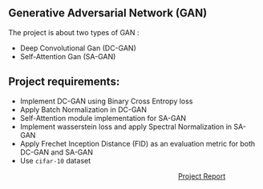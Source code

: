 ## Generative Adversarial Network (GAN) 

The project is about two types of GAN : 
- Deep Convolutional Gan (DC-GAN)
- Self-Attention Gan (SA-GAN)

## Project requirements:
- Implement DC-GAN using Binary Cross Entropy loss
- Apply Batch Normalization in DC-GAN
- Self-Attention module implementation for SA-GAN
- Implement wasserstein loss and apply Spectral Normalization in SA-GAN
- Apply Frechet Inception Distance (FID) as an evaluation metric for both DC-GAN and SA-GAN
- Use `cifar-10` dataset


&nbsp;&nbsp;&nbsp;&nbsp;&nbsp;&nbsp;&nbsp;&nbsp;&nbsp;&nbsp;&nbsp;&nbsp;&nbsp;&nbsp;&nbsp;&nbsp;&nbsp;&nbsp;&nbsp;&nbsp;&nbsp;&nbsp;&nbsp;&nbsp;&nbsp;&nbsp;&nbsp;&nbsp;&nbsp;&nbsp;&nbsp;&nbsp;&nbsp;&nbsp;&nbsp;&nbsp;&nbsp;&nbsp;&nbsp;&nbsp;&nbsp;&nbsp;&nbsp;&nbsp;&nbsp;&nbsp;&nbsp;&nbsp;&nbsp;&nbsp;&nbsp;&nbsp;&nbsp;&nbsp;&nbsp;&nbsp;&nbsp;&nbsp;&nbsp;&nbsp;&nbsp;&nbsp;&nbsp;&nbsp;&nbsp;&nbsp;&nbsp;&nbsp;&nbsp;&nbsp;&nbsp;&nbsp;&nbsp;&nbsp;&nbsp;&nbsp;&nbsp;&nbsp;&nbsp;&nbsp;&nbsp;&nbsp;&nbsp;&nbsp;&nbsp;&nbsp;[Project Report](Report.pdf)
